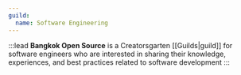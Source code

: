 ```yaml
---
guild:
  name: Software Engineering
---
```


:::lead
**Bangkok Open Source** is a Creatorsgarten [[Guilds|guild]] for software engineers who are interested in sharing their knowledge, experiences, and best practices related to software development
:::
